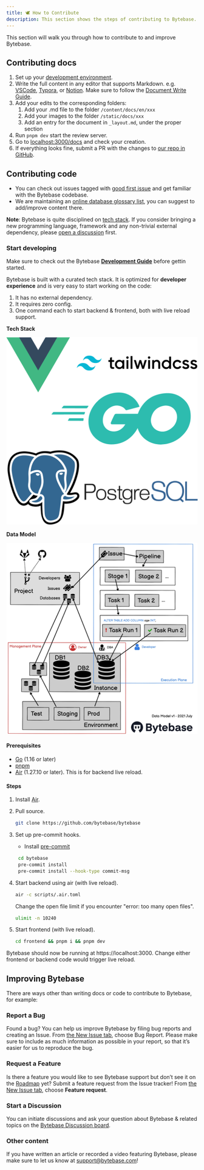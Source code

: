 ```yaml
---
title: 🕊️ How to Contribute
description: This section shows the steps of contributing to Bytebase.
---
```


This section will walk you through how to contribute to and improve Bytebase.

## Contributing docs

1. Set up your [development environment](https://github.com/bytebase/bytebase.com#-development).
2. Write the full content in any editor that supports Markdown. e.g. [VSCode](https://code.visualstudio.com/), [Typora](https://typora.io/), or [Notion](https://notion.so/). Make sure to follow the [Document Write Guide](/docs/document-write-guide).
3. Add your edits to the corresponding folders:
   1. Add your .md file to the folder `/content/docs/en/xxx`
   2. Add your images to the folder `/static/docs/xxx`
   3. Add an entry for the document in `_layout.md`, under the proper section
4. Run `pnpm dev` start the review server.
5. Go to [localhost:3000/docs](http://localhost:3000/docs) and check your creation.
6. If everything looks fine, submit a PR with the changes to [our repo in GitHub](https://github.com/bytebase/bytebase.com).

## Contributing code

- You can check out issues tagged with [good first issue](https://github.com/bytebase/bytebase/issues?q=is%3Aissue+is%3Aopen+label%3A%22good+first+issue%22) and get familiar with the Bytebase codebase.
- We are maintaining an [online database glossary list](https://bytebase.com/database-glossary/?source=github), you can suggest to add/improve content there.

**Note**: Bytebase is quite disciplined on [tech stack](https://github.com/bytebase/bytebase#installation). If you consider bringing a new programming language, framework and any non-trivial external dependency, please [open a discussion]((https://github.com/bytebase/bytebase/discussions)) first.

### Start developing

Make sure to check out the Bytebase **[Development Guide](https://github.com/bytebase/bytebase/tree/main/docs/dev-guide.md)** before gettin started.

Bytebase is built with a curated tech stack. It is optimized for **developer experience** and is very easy to start working on the code:

1. It has no external dependency.
2. It requires zero config.
3. One command each to start backend & frontend, both with live reload support.

**Tech Stack**

![techstack](/static/docs/en/how-to-contribute/tech-stack.webp)

**Data Model**

![datamodel](/static/docs/en/how-to-contribute/data-model-v1.webp)

#### Prerequisites

- [Go](https://golang.org/doc/install) (1.16 or later)
- [pnpm](https://pnpm.io/installation)
- [Air](https://github.com/cosmtrek/air#installation) (1.27.10 or later). This is for backend live reload.

#### Steps

1. Install [Air](https://github.com/cosmtrek/air#installation).

2. Pull source.

   ```bash
   git clone https://github.com/bytebase/bytebase
   ```

3. Set up pre-commit hooks.

   - Install [pre-commit](https://pre-commit.com/index.html#install)

   ```bash
    cd bytebase
    pre-commit install
    pre-commit install --hook-type commit-msg
   ```

4. Start backend using air (with live reload).

   ```bash
   air -c scripts/.air.toml
   ```

   Change the open file limit if you encounter "error: too many open files".

   ```bash
   ulimit -n 10240
   ```

5. Start frontend (with live reload).

   ```bash
   cd frontend && pnpm i && pnpm dev
   ```

Bytebase should now be running at https://localhost:3000. Change either frontend or backend code would trigger live reload.

## Improving Bytebase

There are ways other than writing docs or code to contribute to Bytebase, for example:

### Report a Bug

Found a bug? You can help us improve Bytebase by filing bug reports and creating an Issue. From [the New Issue tab](https://github.com/bytebase/bytebase/issues/new/choose), choose Bug Report.
Please make sure to include as much information as possible in your report, so that it’s easier for us to reproduce the bug.

### Request a Feature

Is there a feature you would like to see Bytebase support but don’t see it on the [Roadmap](https://github.com/bytebase/bytebase#features) yet? Submit a feature request from the Issue tracker! From [the New Issue tab](https://github.com/bytebase/bytebase/issues/new/choose), choose **Feature request**.

### Start a Discussion

You can initiate discussions and ask your question about Bytebase & related topics on the [Bytebase Discussion board](https://github.com/bytebase/bytebase/discussions).

### Other content

If you have written an article or recorded a video featuring Bytebase, please make sure to let us know at [support@bytebase.com](mailto:support@bytebase.com)!
